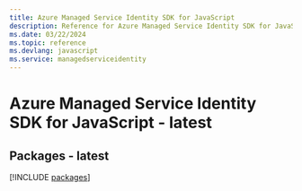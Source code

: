 ```yaml
---
title: Azure Managed Service Identity SDK for JavaScript
description: Reference for Azure Managed Service Identity SDK for JavaScript
ms.date: 03/22/2024
ms.topic: reference
ms.devlang: javascript
ms.service: managedserviceidentity
---
```

# Azure Managed Service Identity SDK for JavaScript - latest
## Packages - latest
[!INCLUDE [packages](managed-service-identity-index.md)]